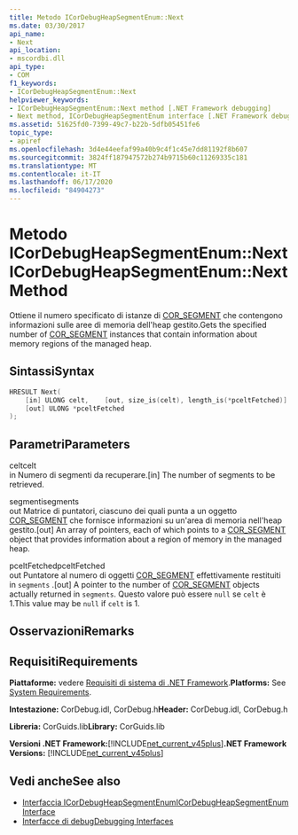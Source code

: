```yaml
---
title: Metodo ICorDebugHeapSegmentEnum::Next
ms.date: 03/30/2017
api_name:
- Next
api_location:
- mscordbi.dll
api_type:
- COM
f1_keywords:
- ICorDebugHeapSegmentEnum::Next
helpviewer_keywords:
- ICorDebugHeapSegmentEnum::Next method [.NET Framework debugging]
- Next method, ICorDebugHeapSegmentEnum interface [.NET Framework debugging]
ms.assetid: 51625fd0-7399-49c7-b22b-5dfb05451fe6
topic_type:
- apiref
ms.openlocfilehash: 3d4e44eefaf99a40b9c4f1c45e7dd81192f8b607
ms.sourcegitcommit: 3824ff187947572b274b9715b60c11269335c181
ms.translationtype: MT
ms.contentlocale: it-IT
ms.lasthandoff: 06/17/2020
ms.locfileid: "84904273"
---
```

# <a name="icordebugheapsegmentenumnext-method"></a><span data-ttu-id="f83c4-102">Metodo ICorDebugHeapSegmentEnum::Next</span><span class="sxs-lookup"><span data-stu-id="f83c4-102">ICorDebugHeapSegmentEnum::Next Method</span></span>
<span data-ttu-id="f83c4-103">Ottiene il numero specificato di istanze di [COR_SEGMENT](cor-segment-structure.md) che contengono informazioni sulle aree di memoria dell'heap gestito.</span><span class="sxs-lookup"><span data-stu-id="f83c4-103">Gets the specified number of [COR_SEGMENT](cor-segment-structure.md) instances that contain information about memory regions of the managed heap.</span></span>  
  
## <a name="syntax"></a><span data-ttu-id="f83c4-104">Sintassi</span><span class="sxs-lookup"><span data-stu-id="f83c4-104">Syntax</span></span>  
  
```cpp  
HRESULT Next(  
    [in] ULONG celt,    [out, size_is(celt), length_is(*pceltFetched)] COR_SEGMENT segments[],
    [out] ULONG *pceltFetched  
);  
```  
  
## <a name="parameters"></a><span data-ttu-id="f83c4-105">Parametri</span><span class="sxs-lookup"><span data-stu-id="f83c4-105">Parameters</span></span>  
 <span data-ttu-id="f83c4-106">celt</span><span class="sxs-lookup"><span data-stu-id="f83c4-106">celt</span></span>  
 <span data-ttu-id="f83c4-107">in Numero di segmenti da recuperare.</span><span class="sxs-lookup"><span data-stu-id="f83c4-107">[in] The number of segments to be retrieved.</span></span>  
  
 <span data-ttu-id="f83c4-108">segmenti</span><span class="sxs-lookup"><span data-stu-id="f83c4-108">segments</span></span>  
 <span data-ttu-id="f83c4-109">out Matrice di puntatori, ciascuno dei quali punta a un oggetto [COR_SEGMENT](cor-segment-structure.md) che fornisce informazioni su un'area di memoria nell'heap gestito.</span><span class="sxs-lookup"><span data-stu-id="f83c4-109">[out] An array of pointers, each of which points to a [COR_SEGMENT](cor-segment-structure.md) object that provides information about a region of memory in the managed heap.</span></span>  
  
 <span data-ttu-id="f83c4-110">pceltFetched</span><span class="sxs-lookup"><span data-stu-id="f83c4-110">pceltFetched</span></span>  
 <span data-ttu-id="f83c4-111">out Puntatore al numero di oggetti [COR_SEGMENT](cor-segment-structure.md) effettivamente restituiti in `segments` .</span><span class="sxs-lookup"><span data-stu-id="f83c4-111">[out] A pointer to the number of [COR_SEGMENT](cor-segment-structure.md) objects actually returned in `segments`.</span></span> <span data-ttu-id="f83c4-112">Questo valore può essere `null` se `celt` è 1.</span><span class="sxs-lookup"><span data-stu-id="f83c4-112">This value may be `null` if `celt` is 1.</span></span>  
  
## <a name="remarks"></a><span data-ttu-id="f83c4-113">Osservazioni</span><span class="sxs-lookup"><span data-stu-id="f83c4-113">Remarks</span></span>  
  
## <a name="requirements"></a><span data-ttu-id="f83c4-114">Requisiti</span><span class="sxs-lookup"><span data-stu-id="f83c4-114">Requirements</span></span>  
 <span data-ttu-id="f83c4-115">**Piattaforme:** vedere [Requisiti di sistema di .NET Framework](../../get-started/system-requirements.md).</span><span class="sxs-lookup"><span data-stu-id="f83c4-115">**Platforms:** See [System Requirements](../../get-started/system-requirements.md).</span></span>  
  
 <span data-ttu-id="f83c4-116">**Intestazione:** CorDebug.idl, CorDebug.h</span><span class="sxs-lookup"><span data-stu-id="f83c4-116">**Header:** CorDebug.idl, CorDebug.h</span></span>  
  
 <span data-ttu-id="f83c4-117">**Libreria:** CorGuids.lib</span><span class="sxs-lookup"><span data-stu-id="f83c4-117">**Library:** CorGuids.lib</span></span>  
  
 <span data-ttu-id="f83c4-118">**Versioni .NET Framework:**[!INCLUDE[net_current_v45plus](../../../../includes/net-current-v45plus-md.md)]</span><span class="sxs-lookup"><span data-stu-id="f83c4-118">**.NET Framework Versions:** [!INCLUDE[net_current_v45plus](../../../../includes/net-current-v45plus-md.md)]</span></span>  
  
## <a name="see-also"></a><span data-ttu-id="f83c4-119">Vedi anche</span><span class="sxs-lookup"><span data-stu-id="f83c4-119">See also</span></span>

- [<span data-ttu-id="f83c4-120">Interfaccia ICorDebugHeapSegmentEnum</span><span class="sxs-lookup"><span data-stu-id="f83c4-120">ICorDebugHeapSegmentEnum Interface</span></span>](icordebugheapsegmentenum-interface.md)
- [<span data-ttu-id="f83c4-121">Interfacce di debug</span><span class="sxs-lookup"><span data-stu-id="f83c4-121">Debugging Interfaces</span></span>](debugging-interfaces.md)
